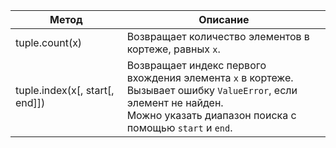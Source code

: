 <table>
<thead>
<tr>
<th>Метод</th>
<th>Описание</th>
</tr>
</thead>
<tbody>
<tr>
<td>tuple.count(x)</td>
<td>Возвращает количество элементов в кортеже, равных <code>x</code>.</td>
</tr>
<tr>
<td>tuple.index(x[, start[, end]])</td>
<td>Возвращает индекс первого вхождения элемента <code>x</code> в кортеже.<br>Вызывает ошибку <code>ValueError</code>, если элемент не найден.<br>Можно указать диапазон поиска с помощью <code>start</code> и <code>end</code>.</td>
</tr>
</tbody>
</table>